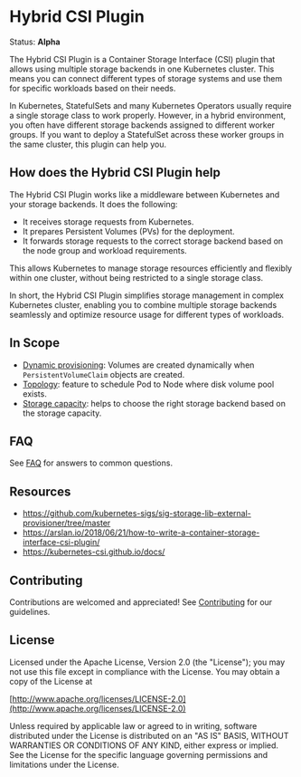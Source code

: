 # Hybrid CSI Plugin

Status: **Alpha**

The Hybrid CSI Plugin is a Container Storage Interface (CSI) plugin that allows using multiple storage backends in one Kubernetes cluster. This means you can connect different types of storage systems and use them for specific workloads based on their needs.

In Kubernetes, StatefulSets and many Kubernetes Operators usually require a single storage class to work properly. However, in a hybrid environment, you often have different storage backends assigned to different worker groups. If you want to deploy a StatefulSet across these worker groups in the same cluster, this plugin can help you.

## How does the Hybrid CSI Plugin help

The Hybrid CSI Plugin works like a middleware between Kubernetes and your storage backends. It does the following:
* It receives storage requests from Kubernetes.
* It prepares Persistent Volumes (PVs) for the deployment.
* It forwards storage requests to the correct storage backend based on the node group and workload requirements.

This allows Kubernetes to manage storage resources efficiently and flexibly within one cluster, without being restricted to a single storage class.

In short, the Hybrid CSI Plugin simplifies storage management in complex Kubernetes cluster, enabling you to combine multiple storage backends seamlessly and optimize resource usage for different types of workloads.

## In Scope

* [Dynamic provisioning](https://kubernetes-csi.github.io/docs/external-provisioner.html): Volumes are created dynamically when `PersistentVolumeClaim` objects are created.
* [Topology](https://kubernetes-csi.github.io/docs/topology.html): feature to schedule Pod to Node where disk volume pool exists.
* [Storage capacity](https://kubernetes.io/docs/concepts/storage/storage-capacity/): helps to choose the right storage backend based on the storage capacity.

## FAQ

See [FAQ](docs/faq.md) for answers to common questions.

## Resources

* https://github.com/kubernetes-sigs/sig-storage-lib-external-provisioner/tree/master
* https://arslan.io/2018/06/21/how-to-write-a-container-storage-interface-csi-plugin/
* https://kubernetes-csi.github.io/docs/

## Contributing

Contributions are welcomed and appreciated!
See [Contributing](CONTRIBUTING.md) for our guidelines.

## License

Licensed under the Apache License, Version 2.0 (the "License");
you may not use this file except in compliance with the License.
You may obtain a copy of the License at

[http://www.apache.org/licenses/LICENSE-2.0](http://www.apache.org/licenses/LICENSE-2.0)

Unless required by applicable law or agreed to in writing, software
distributed under the License is distributed on an "AS IS" BASIS,
WITHOUT WARRANTIES OR CONDITIONS OF ANY KIND, either express or implied.
See the License for the specific language governing permissions and
limitations under the License.

